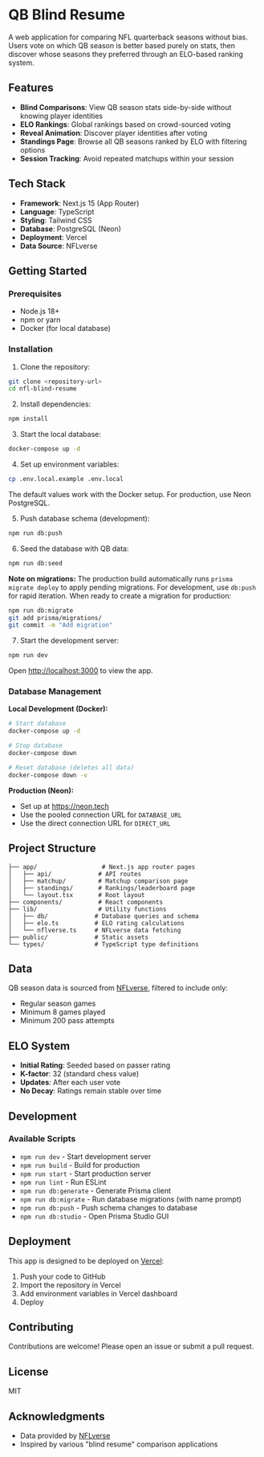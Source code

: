 # QB Blind Resume

A web application for comparing NFL quarterback seasons without bias. Users vote on which QB season is better based purely on stats, then discover whose seasons they preferred through an ELO-based ranking system.

## Features

- **Blind Comparisons**: View QB season stats side-by-side without knowing player identities
- **ELO Rankings**: Global rankings based on crowd-sourced voting
- **Reveal Animation**: Discover player identities after voting
- **Standings Page**: Browse all QB seasons ranked by ELO with filtering options
- **Session Tracking**: Avoid repeated matchups within your session

## Tech Stack

- **Framework**: Next.js 15 (App Router)
- **Language**: TypeScript
- **Styling**: Tailwind CSS
- **Database**: PostgreSQL (Neon)
- **Deployment**: Vercel
- **Data Source**: NFLverse

## Getting Started

### Prerequisites

- Node.js 18+
- npm or yarn
- Docker (for local database)

### Installation

1. Clone the repository:
```bash
git clone <repository-url>
cd nfl-blind-resume
```

2. Install dependencies:
```bash
npm install
```

3. Start the local database:
```bash
docker-compose up -d
```

4. Set up environment variables:
```bash
cp .env.local.example .env.local
```

The default values work with the Docker setup. For production, use Neon PostgreSQL.

5. Push database schema (development):
```bash
npm run db:push
```

6. Seed the database with QB data:
```bash
npm run db:seed
```

**Note on migrations:** The production build automatically runs `prisma migrate deploy` to apply pending migrations. For development, use `db:push` for rapid iteration. When ready to create a migration for production:
```bash
npm run db:migrate
git add prisma/migrations/
git commit -m "Add migration"
```

7. Start the development server:
```bash
npm run dev
```

Open [http://localhost:3000](http://localhost:3000) to view the app.

### Database Management

**Local Development (Docker):**
```bash
# Start database
docker-compose up -d

# Stop database
docker-compose down

# Reset database (deletes all data)
docker-compose down -v
```

**Production (Neon):**
- Set up at https://neon.tech
- Use the pooled connection URL for `DATABASE_URL`
- Use the direct connection URL for `DIRECT_URL`

## Project Structure

```
├── app/                  # Next.js app router pages
│   ├── api/             # API routes
│   ├── matchup/         # Matchup comparison page
│   ├── standings/       # Rankings/leaderboard page
│   └── layout.tsx       # Root layout
├── components/          # React components
├── lib/                 # Utility functions
│   ├── db/             # Database queries and schema
│   ├── elo.ts          # ELO rating calculations
│   └── nflverse.ts     # NFLverse data fetching
├── public/             # Static assets
└── types/              # TypeScript type definitions
```

## Data

QB season data is sourced from [NFLverse](https://github.com/nflverse), filtered to include only:
- Regular season games
- Minimum 8 games played
- Minimum 200 pass attempts

## ELO System

- **Initial Rating**: Seeded based on passer rating
- **K-factor**: 32 (standard chess value)
- **Updates**: After each user vote
- **No Decay**: Ratings remain stable over time

## Development

### Available Scripts

- `npm run dev` - Start development server
- `npm run build` - Build for production
- `npm run start` - Start production server
- `npm run lint` - Run ESLint
- `npm run db:generate` - Generate Prisma client
- `npm run db:migrate` - Run database migrations (with name prompt)
- `npm run db:push` - Push schema changes to database
- `npm run db:studio` - Open Prisma Studio GUI

## Deployment

This app is designed to be deployed on [Vercel](https://vercel.com):

1. Push your code to GitHub
2. Import the repository in Vercel
3. Add environment variables in Vercel dashboard
4. Deploy

## Contributing

Contributions are welcome! Please open an issue or submit a pull request.

## License

MIT

## Acknowledgments

- Data provided by [NFLverse](https://github.com/nflverse)
- Inspired by various "blind resume" comparison applications
